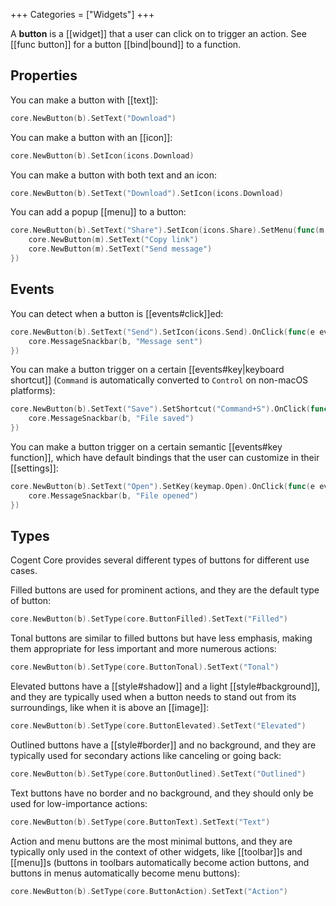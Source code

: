 +++
Categories = ["Widgets"]
+++

A **button** is a [[widget]] that a user can click on to trigger an action. See [[func button]] for a button [[bind|bound]] to a function.

## Properties

You can make a button with [[text]]:

```Go
core.NewButton(b).SetText("Download")
```

You can make a button with an [[icon]]:

```Go
core.NewButton(b).SetIcon(icons.Download)
```

You can make a button with both text and an icon:

```Go
core.NewButton(b).SetText("Download").SetIcon(icons.Download)
```

You can add a popup [[menu]] to a button:

```Go
core.NewButton(b).SetText("Share").SetIcon(icons.Share).SetMenu(func(m *core.Scene) {
    core.NewButton(m).SetText("Copy link")
    core.NewButton(m).SetText("Send message")
})
```

## Events

You can detect when a button is [[events#click]]ed:

```Go
core.NewButton(b).SetText("Send").SetIcon(icons.Send).OnClick(func(e events.Event) {
    core.MessageSnackbar(b, "Message sent")
})
```

You can make a button trigger on a certain [[events#key|keyboard shortcut]] (`Command` is automatically converted to `Control` on non-macOS platforms):

```Go
core.NewButton(b).SetText("Save").SetShortcut("Command+S").OnClick(func(e events.Event) {
    core.MessageSnackbar(b, "File saved")
})
```

You can make a button trigger on a certain semantic [[events#key function]], which have default bindings that the user can customize in their [[settings]]:

```Go
core.NewButton(b).SetText("Open").SetKey(keymap.Open).OnClick(func(e events.Event) {
    core.MessageSnackbar(b, "File opened")
})
```

## Types

Cogent Core provides several different types of buttons for different use cases.

Filled buttons are used for prominent actions, and they are the default type of button:

```Go
core.NewButton(b).SetType(core.ButtonFilled).SetText("Filled")
```

Tonal buttons are similar to filled buttons but have less emphasis, making them appropriate for less important and more numerous actions:

```Go
core.NewButton(b).SetType(core.ButtonTonal).SetText("Tonal")
```

Elevated buttons have a [[style#shadow]] and a light [[style#background]], and they are typically used when a button needs to stand out from its surroundings, like when it is above an [[image]]:

```Go
core.NewButton(b).SetType(core.ButtonElevated).SetText("Elevated")
```

Outlined buttons have a [[style#border]] and no background, and they are typically used for secondary actions like canceling or going back:

```Go
core.NewButton(b).SetType(core.ButtonOutlined).SetText("Outlined")
```

Text buttons have no border and no background, and they should only be used for low-importance actions:

```Go
core.NewButton(b).SetType(core.ButtonText).SetText("Text")
```

Action and menu buttons are the most minimal buttons, and they are typically only used in the context of other widgets, like [[toolbar]]s and [[menu]]s (buttons in toolbars automatically become action buttons, and buttons in menus automatically become menu buttons):

```Go
core.NewButton(b).SetType(core.ButtonAction).SetText("Action")
```
